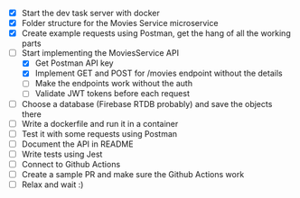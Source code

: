 - [x] Start the dev task server with docker
- [x] Folder structure for the Movies Service microservice
- [x] Create example requests using Postman, get the hang of all the working parts
- [ ] Start implementing the MoviesService API
  - [x] Get Postman API key
  - [x] Implement GET and POST for /movies endpoint without the details
  - [ ] Make the endpoints work without the auth
  - [ ] Validate JWT tokens before each request
- [ ] Choose a database (Firebase RTDB probably) and save the objects there
- [ ] Write a dockerfile and run it in a container
- [ ] Test it with some requests using Postman
- [ ] Document the API in README
- [ ] Write tests using Jest
- [ ] Connect to Github Actions
- [ ] Create a sample PR and make sure the Github Actions work
- [ ] Relax and wait :)
